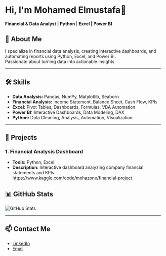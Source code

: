# Hi, I'm Mohamed Elmustafa👋
**Financial & Data Analyst | Python | Excel | Power BI**

## 🔭 About Me
I specialize in financial data analysis, creating interactive dashboards, and automating reports using Python, Excel, and Power BI.  
Passionate about turning data into actionable insights.

---

## 🛠 Skills
- **Data Analysis:** Pandas, NumPy, Matplotlib, Seaborn
- **Financial Analysis:** Income Statement, Balance Sheet, Cash Flow, KPIs
- **Excel:** Pivot Tables, Dashboards, Formulas, VBA Automation
- **Power BI:** Interactive Dashboards, Data Modeling, DAX
- **Python:** Data Cleaning, Analysis, Automation, Visualization

---

## 📂 Projects

### 1. Financial Analysis Dashboard
- **Tools:** Python, Excel
- **Description:** Interactive dashboard analyzing company financial statements and KPIs.
https://www.kaggle.com/code/mohazone/financial-project


## 📊 GitHub Stats
![GitHub Stats](https://github-readme-stats.vercel.app/api?username=mohazonal&show_icons=true&theme=radical)

---

## 📫 Contact Me
- [LinkedIn](https://www.linkedin.com/in/YOUR_LINKEDIN)
- [Email](mailto:mohazoneblog@gmail.com)
